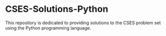 # CSES-Solutions-Python
This repository is dedicated to providing solutions to the CSES problem set using the Python programming language.
